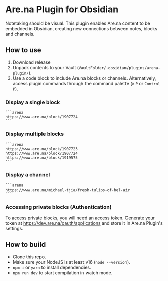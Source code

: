 #  Are.na Plugin for Obsidian
Notetaking should be visual. This plugin enables Are.na content to be embedded in Obsidian, creating new connections between notes, blocks and channels.

## How to use

1. Download release
2. Unpack contents to your Vault (`VaultFolder/.obsidian/plugins/arena-plugin/`).
3. Use a code block to include Are.na blocks or channels. Alternatively, access plugin commands through the command palette (`⌘` `P` or `Control` `P`).

### Display a single block
````
```arena
https://www.are.na/block/1907724
```
````

### Display multiple blocks
````
```arena
https://www.are.na/block/1907723
https://www.are.na/block/1907724
https://www.are.na/block/1919575
```
````

### Display a channel
````
```arena
https://www.are.na/michael-tjia/fresh-tulips-of-bel-air
```
````

### Accessing private blocks (Authentication)
To access private blocks, you will need an access token. Generate your token at https://dev.are.na/oauth/applications and store it in Are.na Plugin's settings.

## How to build
- Clone this repo.
- Make sure your NodeJS is at least v16 (`node --version`).
- `npm i` or `yarn` to install dependencies.
- `npm run dev` to start compilation in watch mode.
